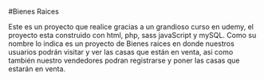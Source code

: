 #Bienes Raices

Este es un proyecto que realice gracias a un grandioso curso en udemy, el proyecto esta construido con html, php, sass javaScript y mySQL. Como su nombre lo indica es un proyecto de Bienes raices en donde nuestros usuarios podrán visitar y ver las casas que están en venta, asi como también nuestro vendedores podran registrarse y poner las casas que estarán en venta.